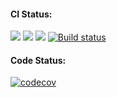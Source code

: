 #### CI Status:
[![](https://github.com/vhirtham/pythonTest/workflows/CI%20Linux/badge.svg)](https://github.com/vhirtham/pythonTest/actions?query=workflow%3A"CI+Linux")
[![](https://github.com/vhirtham/pythonTest/workflows/CI%20Windows/badge.svg)](https://github.com/vhirtham/pythonTest/actions?query=workflow%3A%22CI+Windows%22)
[![](https://travis-ci.com/vhirtham/pythonTest.svg?branch=master)](https://travis-ci.com/vhirtham/pythonTest)
[![Build status](https://ci.appveyor.com/api/projects/status/f1w9yrhoq9778hbr?svg=true)](https://ci.appveyor.com/project/vhirtham/pythontest)

#### Code Status:
[![codecov](https://codecov.io/gh/vhirtham/pythonTest/branch/master/graph/badge.svg)](https://codecov.io/gh/vhirtham/pythonTest)
